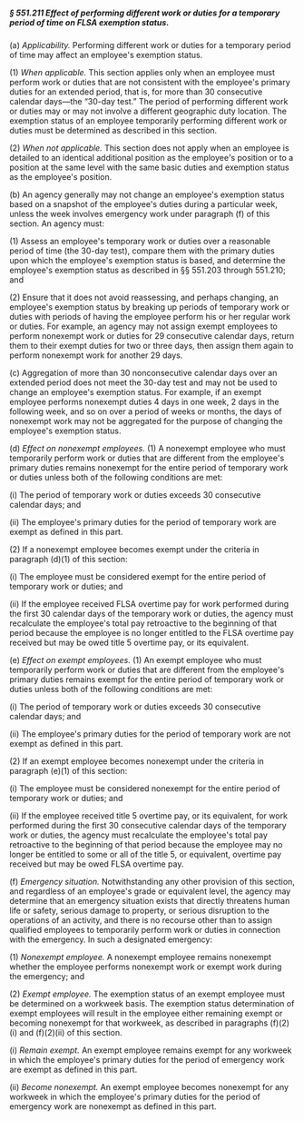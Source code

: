 ##### § 551.211 Effect of performing different work or duties for a temporary period of time on FLSA exemption status. #####

(a) *Applicability.* Performing different work or duties for a temporary period of time may affect an employee's exemption status.

(1) *When applicable.* This section applies only when an employee must perform work or duties that are not consistent with the employee's primary duties for an extended period, that is, for more than 30 consecutive calendar days—the “30-day test.” The period of performing different work or duties may or may not involve a different geographic duty location. The exemption status of an employee temporarily performing different work or duties must be determined as described in this section.

(2) *When not applicable.* This section does not apply when an employee is detailed to an identical additional position as the employee's position or to a position at the same level with the same basic duties and exemption status as the employee's position.

(b) An agency generally may not change an employee's exemption status based on a snapshot of the employee's duties during a particular week, unless the week involves emergency work under paragraph (f) of this section. An agency must:

(1) Assess an employee's temporary work or duties over a reasonable period of time (the 30-day test), compare them with the primary duties upon which the employee's exemption status is based, and determine the employee's exemption status as described in §§ 551.203 through 551.210; and

(2) Ensure that it does not avoid reassessing, and perhaps changing, an employee's exemption status by breaking up periods of temporary work or duties with periods of having the employee perform his or her regular work or duties. For example, an agency may not assign exempt employees to perform nonexempt work or duties for 29 consecutive calendar days, return them to their exempt duties for two or three days, then assign them again to perform nonexempt work for another 29 days.

(c) Aggregation of more than 30 nonconsecutive calendar days over an extended period does not meet the 30-day test and may not be used to change an employee's exemption status. For example, if an exempt employee performs nonexempt duties 4 days in one week, 2 days in the following week, and so on over a period of weeks or months, the days of nonexempt work may not be aggregated for the purpose of changing the employee's exemption status.

(d) *Effect on nonexempt employees.* (1) A nonexempt employee who must temporarily perform work or duties that are different from the employee's primary duties remains nonexempt for the entire period of temporary work or duties unless both of the following conditions are met:

(i) The period of temporary work or duties exceeds 30 consecutive calendar days; and

(ii) The employee's primary duties for the period of temporary work are exempt as defined in this part.

(2) If a nonexempt employee becomes exempt under the criteria in paragraph (d)(1) of this section:

(i) The employee must be considered exempt for the entire period of temporary work or duties; and

(ii) If the employee received FLSA overtime pay for work performed during the first 30 calendar days of the temporary work or duties, the agency must recalculate the employee's total pay retroactive to the beginning of that period because the employee is no longer entitled to the FLSA overtime pay received but may be owed title 5 overtime pay, or its equivalent.

(e) *Effect on exempt employees.* (1) An exempt employee who must temporarily perform work or duties that are different from the employee's primary duties remains exempt for the entire period of temporary work or duties unless both of the following conditions are met:

(i) The period of temporary work or duties exceeds 30 consecutive calendar days; and

(ii) The employee's primary duties for the period of temporary work are not exempt as defined in this part.

(2) If an exempt employee becomes nonexempt under the criteria in paragraph (e)(1) of this section:

(i) The employee must be considered nonexempt for the entire period of temporary work or duties; and

(ii) If the employee received title 5 overtime pay, or its equivalent, for work performed during the first 30 consecutive calendar days of the temporary work or duties, the agency must recalculate the employee's total pay retroactive to the beginning of that period because the employee may no longer be entitled to some or all of the title 5, or equivalent, overtime pay received but may be owed FLSA overtime pay.

(f) *Emergency situation.* Notwithstanding any other provision of this section, and regardless of an employee's grade or equivalent level, the agency may determine that an emergency situation exists that directly threatens human life or safety, serious damage to property, or serious disruption to the operations of an activity, and there is no recourse other than to assign qualified employees to temporarily perform work or duties in connection with the emergency. In such a designated emergency:

(1) *Nonexempt employee.* A nonexempt employee remains nonexempt whether the employee performs nonexempt work or exempt work during the emergency; and

(2) *Exempt employee.* The exemption status of an exempt employee must be determined on a workweek basis. The exemption status determination of exempt employees will result in the employee either remaining exempt or becoming nonexempt for that workweek, as described in paragraphs (f)(2)(i) and (f)(2)(ii) of this section.

(i) *Remain exempt.* An exempt employee remains exempt for any workweek in which the employee's primary duties for the period of emergency work are exempt as defined in this part.

(ii) *Become nonexempt.* An exempt employee becomes nonexempt for any workweek in which the employee's primary duties for the period of emergency work are nonexempt as defined in this part.